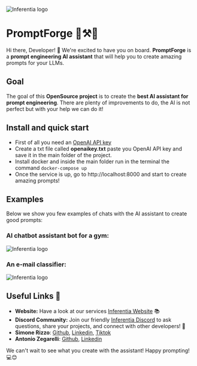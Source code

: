 ![Inferentia logo](https://inferentia.xyz/assets/img/logo_testo_small.png)
# PromptForge 📃⚒️🤖

Hi there, Developer! 👋 We're excited to have you on board. **PromptForge** is a **prompt engineering AI assistant** that will help you to create amazing prompts for your LLMs.

## Goal
The goal of this **OpenSource project** is to create the **best AI assistant for prompt engineering**. There are plenty of improvements to do, the AI is not perfect but with your help we can do it!

## Install and quick start
* First of all you need an  [OpenAI API key](https://platform.openai.com/account/api-keys)
* Create a txt file called **openaikey.txt** paste you OpenAI API key and save it in the main folder of the project.
* Install docker and inside the main folder run in the terminal the command ```docker-compose up```
* Once the service is up, go to http://localhost:8000 and start to create amazing prompts! 

## Examples
Below we show you few examples of chats with the AI assistant to create good prompts:

### AI chatbot assistant bot for a gym:
![Inferentia logo](https://inferentia.xyz/assets/img/prompt_ai_assistant/assistant1.png)

### An e-mail classifier:  
![Inferentia logo](https://inferentia.xyz/assets/img/prompt_ai_assistant/assistant2.png)


## Useful Links 🔗

- **Website:** Have a look at our services [Inferentia Website](https://inferentia.xyz) 📚
- **Discord Community:** Join our friendly [Inferentia Discord](https://discord.gg/uUc8W9g8du) to ask questions, share your projects, and connect with other developers! 💬
- **Simone Rizzo**: [Github](https://github.com/simone-rizzo), [Linkedin](https://www.linkedin.com/in/simone-rizzo-9851b7147/), [Tiktok](https://www.tiktok.com/@simonerizzo98)
- **Antonio Zegarelli**: [Github](https://github.com/89oinotna), [Linkedin](https://www.linkedin.com/in/zegarelli-antonio/)

We can't wait to see what you create with the assistant! Happy prompting! 💻😊
